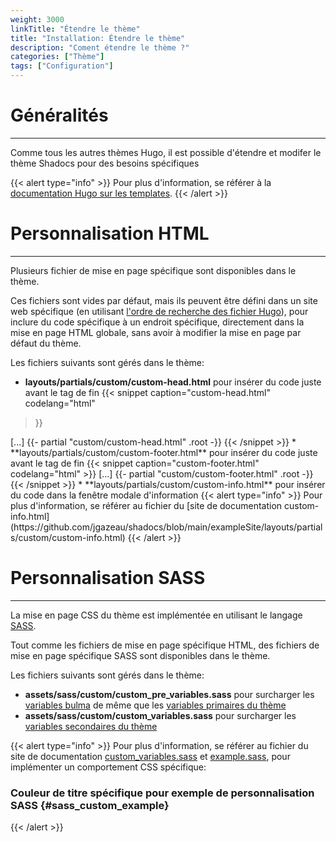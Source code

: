 ```yaml
---
weight: 3000
linkTitle: "Étendre le thème"
title: "Installation: Étendre le thème"
description: "Coment étendre le thème ?"
categories: ["Thème"]
tags: ["Configuration"]
---
```


# Généralités
---

Comme tous les autres thèmes Hugo, il est possible d'étendre et modifer le thème Shadocs pour des besoins spécifiques
 
{{< alert type="info" >}}
Pour plus d'information, se référer à la [documentation Hugo sur les templates](https://gohugo.io/templates/).
{{< /alert >}}

# Personnalisation HTML
---

Plusieurs fichier de mise en page spécifique sont disponibles dans le thème.

Ces fichiers sont vides par défaut, mais ils peuvent être défini dans un site web spécifique (en utilisant [l'ordre de recherche des fichier Hugo](https://gohugo.io/templates/lookup-order/)), pour inclure du code spécifique à un endroit spécifique, directement dans la mise en page HTML globale, sans avoir à modifier la mise en page par défaut du thème.

Les fichiers suivants sont gérés dans le thème:
* **layouts/partials/custom/custom-head.html** pour insérer du code juste avant le tag de fin </head>
{{< snippet
    caption="custom-head.html"
    codelang="html"
>}}
<html>
    <head>
        [...]
        {{- partial "custom/custom-head.html" .root -}}
    </head>
</html>
{{< /snippet >}}
* **layouts/partials/custom/custom-footer.html** pour insérer du code juste avant le tag de fin </body>
{{< snippet
    caption="custom-footer.html"
    codelang="html"
>}}
<html>
    <body>
    [...]
    {{- partial "custom/custom-footer.html" .root -}}
    </body>
</html>
{{< /snippet >}}
* **layouts/partials/custom/custom-info.html** pour insérer du code dans la fenêtre modale d'information
    {{< alert type="info" >}}
Pour plus d'information, se référer au fichier du [site de documentation custom-info.html](https://github.com/jgazeau/shadocs/blob/main/exampleSite/layouts/partials/custom/custom-info.html)
    {{< /alert >}}

# Personnalisation SASS
---

La mise en page CSS du thème est implémentée en utilisant le langage [SASS](https://sass-lang.com/).

Tout comme les fichiers de mise en page spécifique HTML, des fichiers de mise en page spécifique SASS sont disponibles dans le thème.

Les fichiers suivants sont gérés dans le thème:
* **assets/sass/custom/custom_pre_variables.sass** pour surcharger les [variables bulma](https://bulma.io/documentation/customize/variables/) de même que les [variables primaires du thème](https://github.com/jgazeau/shadocs/blob/main/assets/sass/theme/pre_variables.sass)
* **assets/sass/custom/custom_variables.sass** pour surcharger les [variables secondaires du thème](https://github.com/jgazeau/shadocs/blob/main/assets/sass/theme/variables.sass)

{{< alert type="info" >}}
Pour plus d'information, se référer au fichier du site de documentation [custom_variables.sass](https://github.com/jgazeau/shadocs/blob/main/exampleSite/assets/sass/custom/custom_variables.sass) et [example.sass](https://github.com/jgazeau/shadocs/blob/main/exampleSite/assets/sass/custom/example.sass), pour implémenter un comportement CSS spécifique:
### Couleur de titre spécifique pour exemple de personnalisation SASS {#sass_custom_example}
{{< /alert >}}
